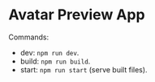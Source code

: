 # Avatar Preview App

Commands:

- dev: `npm run dev`.
- build: `npm run build`.
- start: `npm run start` (serve built files).
